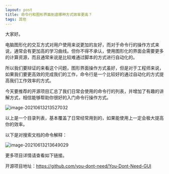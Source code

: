 ```yaml
---
layout: post
title: 命令行和图形界面到底哪种方式效率更高？
tags: 其他
---
```


大家好。

电脑图形化的交互方式对用户使用来说更加的友好，而对于命令行的操作方式来说，通常会有更加高的学习曲线。但你不得不承认，使用图形化的界面会需要更多的计算资源，而且通常来说是比较难通过脚本的方式进行自动化的。

所以我们要辩证的来看这个问题，图形界面操作方式虽好，但是对于工程师来说，如果我们要更高效的完成我们的工作，命令行是一个比较好的通过自动化的方式提高我们工作效率的方式。

今天要推荐的开源项目汇总了我们日常会使用的命令行的列表，并增加了有趣的讲解方式，相信能够帮助你很好的入门命令行操作方式。

![image-20210613213527032](https://raw.githubusercontent.com/ZhuPeng/pic/master/images/compress_image-20210613213527032.png)

以上是一个目录列表，基本覆盖了日常经常用到的，如果能使用上一定会极大提高你的效率。

以下是对搜索文档的命令解释：

![image-20210613213649029](https://raw.githubusercontent.com/ZhuPeng/pic/master/images/compress_image-20210613213649029.png)

更多项目详情请查看如下链接。

开源项目地址：https://github.com/you-dont-need/You-Dont-Need-GUI
